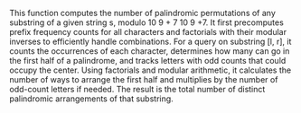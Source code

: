 This function computes the number of palindromic permutations of any substring of a given string s, modulo 
10
9
+
7
10
9
+7. It first precomputes prefix frequency counts for all characters and factorials with their modular inverses to efficiently handle combinations. For a query on substring [l, r], it counts the occurrences of each character, determines how many can go in the first half of a palindrome, and tracks letters with odd counts that could occupy the center. Using factorials and modular arithmetic, it calculates the number of ways to arrange the first half and multiplies by the number of odd-count letters if needed. The result is the total number of distinct palindromic arrangements of that substring.
